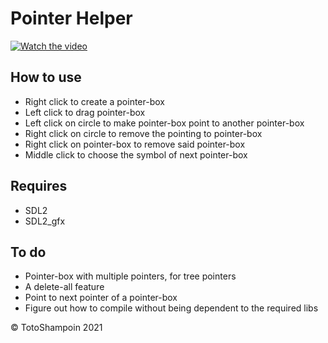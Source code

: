# Pointer Helper

[![Watch the video](http://i3.ytimg.com/vi/yZF1YKot80o/hqdefault.jpg)](https://www.youtube.com/watch?v=yZF1YKot80o)

## How to use
- Right click to create a pointer-box
- Left click to drag pointer-box
- Left click on circle to make pointer-box point to another pointer-box
- Right click on circle to remove the pointing to pointer-box
- Right click on pointer-box to remove said pointer-box
- Middle click to choose the symbol of next pointer-box

## Requires
- SDL2
- SDL2_gfx

## To do
- Pointer-box with multiple pointers, for tree pointers
- A delete-all feature
- Point to next pointer of a pointer-box
- Figure out how to compile without being dependent to the required libs

© TotoShampoin 2021
